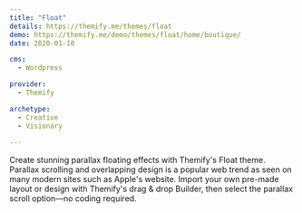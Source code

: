 ```yaml
---
title: "Float"
details: https://themify.me/themes/float
demo: https://themify.me/demo/themes/float/home/boutique/
date: 2020-01-10

cms: 
  - Wordpress

provider: 
  - Themify

archetype:
  - Creative
  - Visionary
  
---
```


Create stunning parallax floating effects with Themify's Float theme. Parallax scrolling and overlapping design is a popular web trend as seen on many modern sites such as Apple's website. Import your own pre-made layout or design with Themify's drag & drop Builder, then select the parallax scroll option—no coding required.
